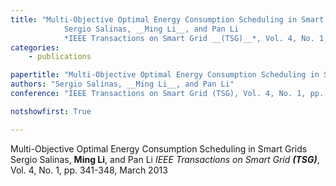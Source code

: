 ```yaml
---
title: "Multi-Objective Optimal Energy Consumption Scheduling in Smart Grids 
            Sergio Salinas, __Ming Li__, and Pan Li 
            *IEEE Transactions on Smart Grid __(TSG)__*, Vol. 4, No. 1, pp. 341-348, March 2013"
categories:
    - publications

papertitle: "Multi-Objective Optimal Energy Consumption Scheduling in Smart Grids"
authors: "Sergio Salinas, __Ming Li__, and Pan Li"
conference: "IEEE Transactions on Smart Grid (TSG), Vol. 4, No. 1, pp. 341-348, March 2013"

notshowfirst: True

---
```

Multi-Objective Optimal Energy Consumption Scheduling in Smart Grids 
            Sergio Salinas, __Ming Li__, and Pan Li 
            *IEEE Transactions on Smart Grid __(TSG)__*, Vol. 4, No. 1, pp. 341-348, March 2013


